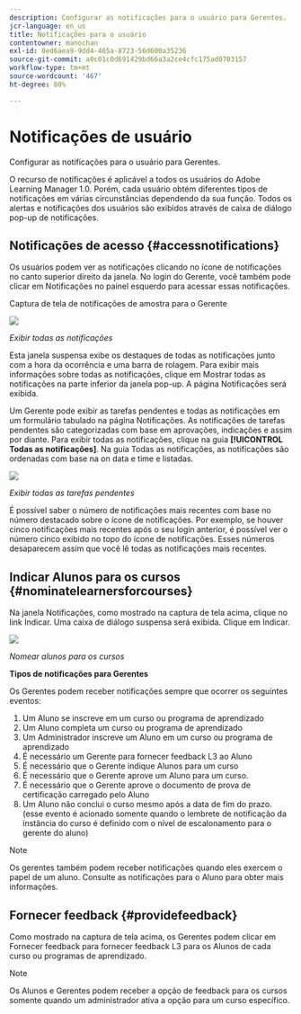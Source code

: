 ```yaml
---
description: Configurar as notificações para o usuário para Gerentes.
jcr-language: en_us
title: Notificações para o usuário
contentowner: manochan
exl-id: 0ed6aea9-9dd4-465a-8723-56d600a35236
source-git-commit: a0c01c0d691429bd66a3a2ce4cfc175ad0703157
workflow-type: tm+mt
source-wordcount: '467'
ht-degree: 80%

---
```


# Notificações de usuário

Configurar as notificações para o usuário para Gerentes.

O recurso de notificações é aplicável a todos os usuários do Adobe Learning Manager 1.0. Porém, cada usuário obtém diferentes tipos de notificações em várias circunstâncias dependendo da sua função. Todos os alertas e notificações dos usuários são exibidos através de caixa de diálogo pop-up de notificações.

## Notificações de acesso {#accessnotifications}

Os usuários podem ver as notificações clicando no ícone de notificações no canto superior direito da janela. No login do Gerente, você também pode clicar em Notificações no painel esquerdo para acessar essas notificações.

Captura de tela de notificações de amostra para o Gerente

![](assets/manager-notifications-2.png)

*Exibir todas as notificações*

Esta janela suspensa exibe os destaques de todas as notificações junto com a hora da ocorrência e uma barra de rolagem. Para exibir mais informações sobre todas as notificações, clique em Mostrar todas as notificações na parte inferior da janela pop-up. A página Notificações será exibida.

Um Gerente pode exibir as tarefas pendentes e todas as notificações em um formulário tabulado na página Notificações. As notificações de tarefas pendentes são categorizadas com base em aprovações, indicações e assim por diante. Para exibir todas as notificações, clique na guia **[!UICONTROL Todas as notificações]**. Na guia Todas as notificações, as notificações são ordenadas com base na on data e time e listadas.

![](assets/manager-notifications-page.png)

*Exibir todas as tarefas pendentes*

É possível saber o número de notificações mais recentes com base no número destacado sobre o ícone de notificações. Por exemplo, se houver cinco notificações mais recentes após o seu login anterior, é possível ver o número cinco exibido no topo do ícone de notificações. Esses números desaparecem assim que você lê todas as notificações mais recentes.

## Indicar Alunos para os cursos {#nominatelearnersforcourses}

Na janela Notificações, como mostrado na captura de tela acima, clique no link Indicar. Uma caixa de diálogo suspensa será exibida. Clique em Indicar.

![](assets/nominate-learners.png)

*Nomear alunos para os cursos*

**Tipos de notificações para Gerentes** 

Os Gerentes podem receber notificações sempre que ocorrer os seguintes eventos:

1. Um Aluno se inscreve em um curso ou programa de aprendizado
1. Um Aluno completa um curso ou programa de aprendizado
1. Um Administrador inscreve um Aluno em um curso ou programa de aprendizado
1. É necessário um Gerente para fornecer feedback L3 ao Aluno
1. É necessário que o Gerente indique Alunos para um curso
1. É necessário que o Gerente aprove um Aluno para um curso.
1. É necessário que o Gerente aprove o documento de prova de certificação carregado pelo Aluno
1. Um Aluno não conclui o curso mesmo após a data de fim do prazo. (esse evento é acionado somente quando o lembrete de notificação da instância do curso é definido com o nível de escalonamento para o gerente do aluno)

>[!NOTE]
>
>Os gerentes também podem receber notificações quando eles exercem o papel de um aluno. Consulte as notificações para o Aluno para obter mais informações.

## Fornecer feedback {#providefeedback}

Como mostrado na captura de tela acima, os Gerentes podem clicar em Fornecer feedback para fornecer feedback L3 para os Alunos de cada curso ou programas de aprendizado.

>[!NOTE]
>
>Os Alunos e Gerentes podem receber a opção de feedback para os cursos somente quando um administrador ativa a opção para um curso específico.
